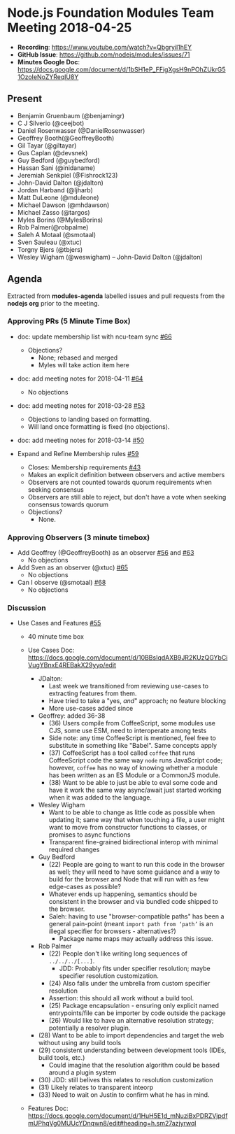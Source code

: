 # Node.js Foundation Modules Team Meeting 2018-04-25

* **Recording**:  https://www.youtube.com/watch?v=Qbgryil1hEY
* **GitHub Issue**: https://github.com/nodejs/modules/issues/71
* **Minutes Google Doc**: https://docs.google.com/document/d/1bSH1eP_FFigXgsH9nPOhZUkrG51OzoIeNoZYReqlU8Y

## Present

- Benjamin Gruenbaum (@benjamingr)
- C J Silverio (@ceejbot)
- Daniel Rosenwasser (@DanielRosenwasser)
- Geoffrey Booth(@GeoffreyBooth)
- Gil Tayar (@giltayar)
- Gus Caplan (@devsnek)
- Guy Bedford (@guybedford)
- Hassan Sani (@inidaname)
- Jeremiah Senkpiel (@Fishrock123)
- John-David Dalton (@jdalton)
- Jordan Harband (@ljharb)
- Matt DuLeone (@mduleone)
- Michael Dawson (@mhdawson)
- Michael Zasso (@targos)
- Myles Borins (@MylesBorins)
- Rob Palmer(@robpalme)
- Saleh A Motaal (@smotaal)
- Sven Sauleau (@xtuc)
- Torgny Bjers (@tbjers)
- Wesley Wigham (@weswigham)
– John-David Dalton (@jdalton)

## Agenda

Extracted from **modules-agenda** labelled issues and pull requests from the **nodejs org** prior to the meeting.

### Approving PRs (5 Minute Time Box)

* doc: update membership list with ncu-team sync [#66](https://github.com/nodejs/modules/pull/66)
  * Objections?
    * None; rebased and merged
    * Myles will take action item here

* doc: add meeting notes for 2018-04-11 [#64](https://github.com/nodejs/modules/pull/64)
  * No objections
* doc: add meeting notes for 2018-03-28 [#53](https://github.com/nodejs/modules/pull/53)
  * Objections to landing based on formatting.
  * Will land once formatting is fixed (no objections).

* doc: add meeting notes for 2018-03-14 [#50](https://github.com/nodejs/modules/pull/50)

* Expand and Refine Membership rules [#59](https://github.com/nodejs/modules/pull/59)
  * Closes: Membership requirements [#43](https://github.com/nodejs/modules/issues/43)
  * Makes an explicit definition between observers and active members
  * Observers are not counted towards quorum requirements when seeking consensus
  * Observers are still able to reject, but don't have a vote when seeking consensus towards quorum
  * Objections?
    * None.

### Approving Observers (3 minute timebox)

* Add Geoffrey (@GeoffreyBooth) as an observer [#56](https://github.com/nodejs/modules/issues/56) and [#63](https://github.com/nodejs/modules/pull/63)
  * No objections
* Add Sven as an observer (@xtuc) [#65](https://github.com/nodejs/modules/pull/65)
  * No objections
* Can I observe (@smotaal) [#68](https://github.com/nodejs/modules/issues/68)
  * No objections

### Discussion

* Use Cases and Features [#55](https://github.com/nodejs/modules/issues/55)
  - 40 minute time box
  - Use Cases Doc: https://docs.google.com/document/d/10BBsIqdAXB9JR2KUzQGYbCiVugYBnxE4REBakX29yyo/edit
    - JDalton:
      - Last week we transitioned from reviewing use-cases to extracting features from them.
      - Have tried to take a "yes, *and*" approach; no feature blocking
      - More use-cases added since
    - Geoffrey: added 36-38
      - (36) Users compile from CoffeeScript, some modules use CJS, some use ESM, need to interoperate among tests
      - Side note: any time CoffeeScript is mentioned, feel free to substitute in something like "Babel". Same concepts apply
      - (37) CoffeeScript has a tool called `coffee` that runs CoffeeScript code the same way `node` runs JavaScript code; however, `coffee` has no way of knowing whether a module has been written as an ES Module or a CommonJS module.
      - (38) Want to be able to just be able to eval some code and have it work the same way async/await just started working when it was added to the language.
    - Wesley Wigham
      - Want to be able to change as little code as possible when updating it; same way that when touching a file, a user might want to move from constructor functions to classes, or promises to async functions
      - Transparent fine-grained bidirectional interop with minimal required changes
    - Guy Bedford
      - (22) People are going to want to run this code in the browser as well; they will need to have some guidance and a way to build for the browser and Node that will run with as few edge-cases as possible?
      - Whatever ends up happening, semantics should be consistent in the browser and via bundled code shipped to the browser.
      - Saleh: having to use "browser-compatible paths" has been a general pain-point
	(meant `import path from ‘path’` is an illegal specifier for browsers - alternatives?)
        - Package name maps may actually address this issue.
    - Rob Palmer
      - (22) People don't like writing long sequences of `../../../[...]`.
        - JDD: Probably fits under specifier resolution; maybe specifier resolution customization.
      - (24) Also falls under the umbrella from custom specifier resolution
      - Assertion: this should all work without a build tool.
      - (25) Package encapsulation - ensuring only explicit named entrypoints/file can be importer by code outside the package
      - (26) Would like to have an alternative resolution strategy; potentially a resolver plugin.
    - (28) Want to be able to import dependencies and target the web without using any build tools
    - (29) consistent understanding between development tools (IDEs, build tools, etc.)
      - Could imagine that the resolution algorithm could be based around a plugin system
    - (30) JDD: still belives this relates to resolution customization
    - (31) Likely relates to transparent inteorp
    - (33) Need to wait on Justin to confirm what he has in mind.
      
  - Features Doc: https://docs.google.com/document/d/1HuH5E1d_mNuziBxPDRZVjpdfmUPhqVg0MUUcYDnqwn8/edit#heading=h.sm27azjyrwql
